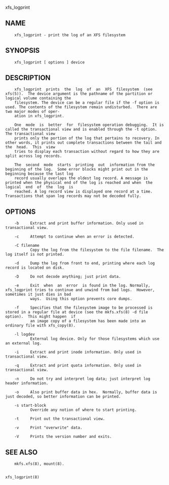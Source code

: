   xfs_logprint
 
## NAME
        xfs_logprint - print the log of an XFS filesystem
 
## SYNOPSIS
        xfs_logprint [ options ] device
 
## DESCRIPTION
        xfs_logprint  prints  the  log  of  an  XFS  filesystem  (see xfs(5)).  The device argument is the pathname of the partition or logical volume containing the
        filesystem. The device can be a regular file if the -f option is used. The contents of the filesystem remain undisturbed.  There are two major modes of oper‐
        ation in xfs_logprint.
 
        One  mode  is  better  for  filesystem operation debugging.  It is called the transactional view and is enabled through the -t option. The transactional view
        prints only the portion of the log that pertains to recovery. In other words, it prints out complete transactions between the tail and the  head.  This  view
        tries to display each transaction without regard to how they are split across log records.
 
        The  second  mode  starts  printing  out  information from the beginning of the log.  Some error blocks might print out in the beginning because the last log
        record usually overlaps the oldest log record. A message is printed when the physical end of the log is reached and when  the  logical  end  of  the  log  is
        reached. A log record view is displayed one record at a time. Transactions that span log records may not be decoded fully.
 
## OPTIONS
        -b     Extract and print buffer information. Only used in transactional view.
 
        -c     Attempt to continue when an error is detected.
 
        -C filename
               Copy the log from the filesystem to the file filename.  The log itself is not printed.
 
        -d     Dump the log from front to end, printing where each log record is located on disk.
 
        -D     Do not decode anything; just print data.
 
        -e     Exit  when  an  error  is found in the log. Normally, xfs_logprint tries to continue and unwind from bad logs.  However, sometimes it just dies in bad
               ways.  Using this option prevents core dumps.
 
        -f     Specifies that the filesystem image to be processed is stored in a regular file at device (see the mkfs.xfs(8) -d file option).  This might happen  if
               an image copy of a filesystem has been made into an ordinary file with xfs_copy(8).
 
        -l logdev
               External log device. Only for those filesystems which use an external log.
 
        -i     Extract and print inode information. Only used in transactional view.
 
        -q     Extract and print quota information. Only used in transactional view.
 
        -n     Do not try and interpret log data; just interpret log header information.
 
        -o     Also print buffer data in hex.  Normally, buffer data is just decoded, so better information can be printed.
 
        -s start-block
               Override any notion of where to start printing.
 
        -t     Print out the transactional view.
 
        -v     Print "overwrite" data.
 
        -V     Prints the version number and exits.
 
## SEE ALSO
        mkfs.xfs(8), mount(8).
 
                                                                                                                                                      xfs_logprint(8)
